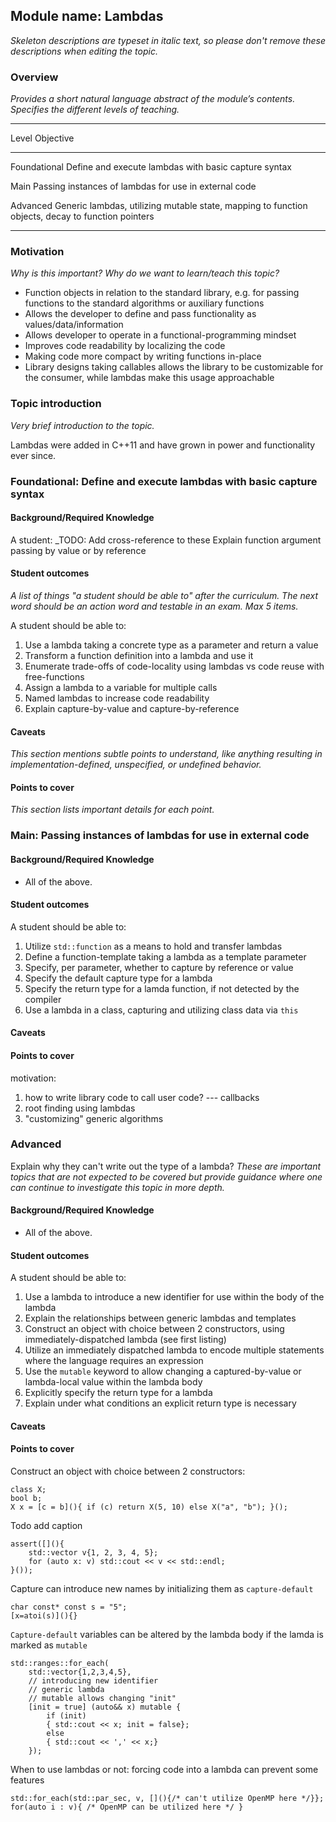 ## Module name: Lambdas

_Skeleton descriptions are typeset in italic text,_
_so please don't remove these descriptions when editing the topic._

### Overview

_Provides a short natural language abstract of the module’s contents._
_Specifies the different levels of teaching._

------------------------------------------------------------------------
Level             Objective
----------------- ------------------------------------------------------
Foundational      Define and execute lambdas with basic capture syntax

Main              Passing instances of lambdas for use in external code

Advanced          Generic lambdas, utilizing mutable state, mapping 
                  to function objects, decay to function pointers

------------------------------------------------------------------------

### Motivation

_Why is this important?_
_Why do we want to learn/teach this topic?_

* Function objects in relation to the standard library, e.g. for passing functions to the standard algorithms or auxiliary functions
* Allows the developer to define and pass functionality as values/data/information
* Allows developer to operate in a functional-programming mindset
* Improves code readability by localizing the code
* Making code more compact by writing functions in-place 
* Library designs taking callables allows the library to be customizable for the consumer, while lambdas make this usage approachable

### Topic introduction

_Very brief introduction to the topic._

Lambdas were added in C++11 and have grown in power and functionality ever since.

### Foundational: Define and execute lambdas with basic capture syntax

#### Background/Required Knowledge

A student:
_TODO: Add cross-reference to these
Explain function argument  passing by value or by reference

#### Student outcomes

_A list of things "a student should be able to" after the curriculum._
_The next word should be an action word and testable in an exam._
_Max 5 items._

A student should be able to:

1. Use a lambda taking a concrete type as a parameter and return a value
2. Transform a function definition into a lambda and use it
3. Enumerate trade-offs of code-locality using lambdas vs code reuse with free-functions
4. Assign a lambda to a variable for multiple calls
5. Named lambdas to increase code readability
6. Explain capture-by-value and capture-by-reference



#### Caveats

_This section mentions subtle points to understand, like anything resulting in
implementation-defined, unspecified, or undefined behavior._

#### Points to cover

_This section lists important details for each point._

### Main: Passing instances of lambdas for use in external code

#### Background/Required Knowledge

* All of the above.

#### Student outcomes

A student should be able to:

1. Utilize `std::function` as a means to hold and transfer lambdas
2. Define a function-template taking a lambda as a template parameter
3. Specify, per parameter, whether to capture by reference or value
4. Specify the default capture type for a lambda
5. Specify the return type for a lamda function, if not detected by the compiler
5. Use a lambda in a class, capturing and utilizing class data via `this`

#### Caveats

#### Points to cover

motivation: 
1. how to write library code to call user code? --- callbacks
2. root finding using lambdas
3. "customizing" generic algorithms

### Advanced
Explain why they can't write out the type of a lambda?
_These are important topics that are not expected to be covered but provide
guidance where one can continue to investigate this topic in more depth._


#### Background/Required Knowledge

* All of the above.

#### Student outcomes

A student should be able to:

1. Use a lambda to introduce a new identifier for use within the body of the lambda
2. Explain the relationships between generic lambdas and templates
3. Construct an object with choice between 2 constructors, using immediately-dispatched lambda (see first listing)
4. Utilize an immediately dispatched lambda to encode multiple statements where the language requires an expression
5. Use the `mutable` keyword to allow changing a captured-by-value or lambda-local value within the lambda body
6. Explicitly specify the return type for a lambda
7. Explain under what conditions an explicit return type is necessary

#### Caveats

#### Points to cover

Construct an object with choice between 2 constructors:
```
class X;
bool b;
X x = [c = b](){ if (c) return X(5, 10) else X("a", "b"); }();
```

Todo add caption
```
assert([](){
	std::vector v{1, 2, 3, 4, 5};
	for (auto x: v) std::cout << v << std::endl;
}());
```


Capture can introduce new names by initializing them as `capture-default`
```
char const* const s = "5";
[x=atoi(s)](){}
```

`Capture-default` variables can be altered by the lambda body if the lamda is marked as `mutable`
```
std::ranges::for_each(
	std::vector{1,2,3,4,5},
	// introducing new identifier
	// generic lambda
	// mutable allows changing "init"
	[init = true] (auto&& x) mutable {
		if (init) 
		{ std::cout << x; init = false}; 
		else 
		{ std::cout << ',' << x;}
	});
```

When to use lambdas or not:
forcing code into a lambda can prevent some features
```
std::for_each(std::par_sec, v, [](){/* can't utilize OpenMP here */}};
for(auto i : v){ /* OpenMP can be utilized here */ }
```

